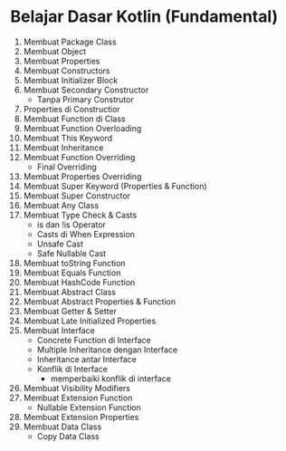 # Belajar Dasar Kotlin (Fundamental)
1. Membuat Package Class
2. Membuat Object
3. Membuat Properties
4. Membuat Constructors
5. Membuat Initializer Block
6. Membuat Secondary Constructor
   - Tanpa Primary Construtor
7. Properties di Constructior
8. Membuat Function di Class
9. Membuat Function Overloading
10. Membuat This Keyword
11. Membuat Inheritance
12. Membuat Function Overriding
    - Final Overriding
13. Membuat Properties Overriding
14. Membuat Super Keyword (Properties & Function)
15. Membuat Super Constructor
16. Membuat Any Class
17. Membuat Type Check & Casts
    - is dan !is Operator
    - Casts di When Expression
    - Unsafe Cast
    - Safe Nullable Cast
18. Membuat toString Function
19. Membuat Equals Function
20. Membuat HashCode Function
21. Membuat Abstract Class
22. Membuat Abstract Properties & Function
23. Membuat Getter & Setter
24. Membuat Late Initialized Properties
25. Membuat Interface
    - Concrete Function di Interface
    - Multiple Inheritance dengan Interface
    - Inheritance antar Interface
    - Konflik di Interface
        - memperbaiki konflik di interface
26. Membuat Visibility Modifiers
27. Membuat Extension Function
    - Nullable Extension Function
28. Membuat Extension Properties
29. Membuat Data Class
    - Copy Data Class